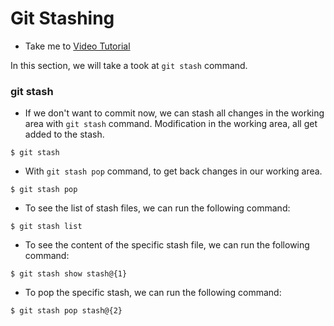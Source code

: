 # Git Stashing
  - Take me to [Video Tutorial](https://kodekloud.com/topic/stashing/)

In this section, we will take a took at `git stash` command.

### git stash 

- If we don't want to commit now, we can stash all changes in the working area with `git stash` command. Modification in the working area, all get added to the stash. 

```
$ git stash
```
- With `git stash pop` command, to get back changes in our working area.

```
$ git stash pop
``` 

- To see the list of stash files, we can run the following command:

```
$ git stash list
```

- To see the content of the specific stash file, we can run the following command:

```
$ git stash show stash@{1}
```

- To pop the specific stash, we can run the following command:

```
$ git stash pop stash@{2}

```
